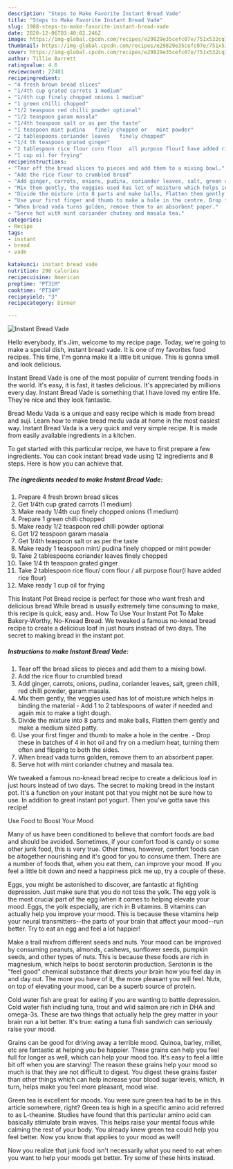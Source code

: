 ```yaml
---
description: "Steps to Make Favorite Instant Bread Vade"
title: "Steps to Make Favorite Instant Bread Vade"
slug: 1988-steps-to-make-favorite-instant-bread-vade
date: 2020-12-06T03:40:02.246Z
image: https://img-global.cpcdn.com/recipes/e29829e35cefc07e/751x532cq70/instant-bread-vade-recipe-main-photo.jpg
thumbnail: https://img-global.cpcdn.com/recipes/e29829e35cefc07e/751x532cq70/instant-bread-vade-recipe-main-photo.jpg
cover: https://img-global.cpcdn.com/recipes/e29829e35cefc07e/751x532cq70/instant-bread-vade-recipe-main-photo.jpg
author: Tillie Barrett
ratingvalue: 4.6
reviewcount: 22401
recipeingredient:
- "4 fresh brown bread slices"
- "1/4th cup grated carrots 1 medium"
- "1/4th cup finely chopped onions 1 medium"
- "1 green chilli chopped"
- "1/2 teaspoon red chilli powder optional"
- "1/2 teaspoon garam masala"
- "1/4th teaspoon salt or as per the taste"
- "1 teaspoon mint pudina   finely chopped or   mint powder"
- "2 tablespoons coriander leaves   finely chopped"
- "1/4 th teaspoon grated ginger"
- "2 tablespoon rice flour corn flour  all purpose flourI have added rice flour"
- "1 cup oil for frying"
recipeinstructions:
- "Tear off the bread slices to pieces and add them to a mixing bowl."
- "Add the rice flour to crumbled bread"
- "Add ginger, carrots, onions, pudina, coriander leaves, salt, green chilli, red chilli powder, garam masala."
- "Mix them gently, the veggies used has lot of moisture which helps in binding the material  Add 1 to 2 tablespoons of water if needed and again mix to make a tight dough."
- "Divide the mixture into 8 parts and make balls, Flatten them gently and make a medium sized patty."
- "Use your first finger and thumb to make a hole in the centre. Drop these in batches of 4 in hot oil and fry on a medium heat, turning them often and flipping to both the sides."
- "When bread vada turns golden, remove them to an absorbent paper."
- "Serve hot with mint coriander chutney and masala tea."
categories:
- Recipe
tags:
- instant
- bread
- vade

katakunci: instant bread vade 
nutrition: 298 calories
recipecuisine: American
preptime: "PT31M"
cooktime: "PT34M"
recipeyield: "3"
recipecategory: Dinner

---
```



![Instant Bread Vade](https://img-global.cpcdn.com/recipes/e29829e35cefc07e/751x532cq70/instant-bread-vade-recipe-main-photo.jpg)

Hello everybody, it's Jim, welcome to my recipe page. Today, we're going to make a special dish, instant bread vade. It is one of my favorites food recipes. This time, I'm gonna make it a little bit unique. This is gonna smell and look delicious.

Instant Bread Vade is one of the most popular of current trending foods in the world. It's easy, it is fast, it tastes delicious. It's appreciated by millions every day. Instant Bread Vade is something that I have loved my entire life. They're nice and they look fantastic.

Bread Medu Vada is a unique and easy recipe which is made from bread and suji. Learn how to make bread medu vada at home in the most easiest way. Instant Bread Vada is a very quick and very simple recipe. It is made from easily available ingredients in a kitchen.


To get started with this particular recipe, we have to first prepare a few ingredients. You can cook instant bread vade using 12 ingredients and 8 steps. Here is how you can achieve that.

<!--inarticleads1-->

##### The ingredients needed to make Instant Bread Vade:

1. Prepare 4 fresh brown bread slices
1. Get 1/4th cup grated carrots (1 medium)
1. Make ready 1/4th cup finely chopped onions (1 medium)
1. Prepare 1 green chilli chopped
1. Make ready 1/2 teaspoon red chilli powder optional
1. Get 1/2 teaspoon garam masala
1. Get 1/4th teaspoon salt or as per the taste
1. Make ready 1 teaspoon mint/ pudina   finely chopped or   mint powder
1. Take 2 tablespoons coriander leaves   finely chopped
1. Take 1/4 th teaspoon grated ginger
1. Take 2 tablespoon rice flour/ corn flour / all purpose flour(I have added rice flour)
1. Make ready 1 cup oil for frying


This Instant Pot Bread recipe is perfect for those who want fresh and delicious bread While bread is usually extremely time consuming to make, this recipe is quick, easy and.. How To Use Your Instant Pot To Make Bakery-Worthy, No-Knead Bread. We tweaked a famous no-knead bread recipe to create a delicious loaf in just hours instead of two days. The secret to making bread in the instant pot. 

<!--inarticleads2-->

##### Instructions to make Instant Bread Vade:

1. Tear off the bread slices to pieces and add them to a mixing bowl.
1. Add the rice flour to crumbled bread
1. Add ginger, carrots, onions, pudina, coriander leaves, salt, green chilli, red chilli powder, garam masala.
1. Mix them gently, the veggies used has lot of moisture which helps in binding the material  - Add 1 to 2 tablespoons of water if needed and again mix to make a tight dough.
1. Divide the mixture into 8 parts and make balls, Flatten them gently and make a medium sized patty.
1. Use your first finger and thumb to make a hole in the centre. - Drop these in batches of 4 in hot oil and fry on a medium heat, turning them often and flipping to both the sides.
1. When bread vada turns golden, remove them to an absorbent paper.
1. Serve hot with mint coriander chutney and masala tea.


We tweaked a famous no-knead bread recipe to create a delicious loaf in just hours instead of two days. The secret to making bread in the instant pot. It&#39;s a function on your instant pot that you might not be sure how to use. In addition to great instant pot yogurt. Then you&#39;ve gotta save this recipe! 

Use Food to Boost Your Mood


Many of us have been conditioned to believe that comfort foods are bad and should be avoided. Sometimes, if your comfort food is candy or some other junk food, this is very true. Other times, however, comfort foods can be altogether nourishing and it's good for you to consume them. There are a number of foods that, when you eat them, can improve your mood. If you feel a little bit down and need a happiness pick me up, try a couple of these.

Eggs, you might be astonished to discover, are fantastic at fighting depression. Just make sure that you do not toss the yolk. The egg yolk is the most crucial part of the egg iwhen it comes to helping elevate your mood. Eggs, the yolk especially, are rich in B vitamins. B vitamins can actually help you improve your mood. This is because these vitamins help your neural transmitters--the parts of your brain that affect your mood--run better. Try to eat an egg and feel a lot happier!

Make a trail mixfrom different seeds and nuts. Your mood can be improved by consuming peanuts, almonds, cashews, sunflower seeds, pumpkin seeds, and other types of nuts. This is because these foods are rich in magnesium, which helps to boost serotonin production. Serotonin is the "feel good" chemical substance that directs your brain how you feel day in and day out. The more you have of it, the more pleasant you will feel. Nuts, on top of elevating your mood, can be a superb source of protein.

Cold water fish are great for eating if you are wanting to battle depression. Cold water fish including tuna, trout and wild salmon are rich in DHA and omega-3s. These are two things that actually help the grey matter in your brain run a lot better. It's true: eating a tuna fish sandwich can seriously raise your mood. 

Grains can be good for driving away a terrible mood. Quinoa, barley, millet, etc are fantastic at helping you be happier. These grains can help you feel full for longer as well, which can help your mood too. It's easy to feel a little bit off when you are starving! The reason these grains help your mood so much is that they are not difficult to digest. You digest these grains faster than other things which can help increase your blood sugar levels, which, in turn, helps make you feel more pleasant, mood wise.

Green tea is excellent for moods. You were sure green tea had to be in this article somewhere, right? Green tea is high in a specific amino acid referred to as L-theanine. Studies have found that this particular amino acid can basically stimulate brain waves. This helps raise your mental focus while calming the rest of your body. You already knew green tea could help you feel better. Now you know that applies to your mood as well!

Now you realize that junk food isn't necessarily what you need to eat when you want to help your moods get better. Try  some  of  these  hints  instead.

